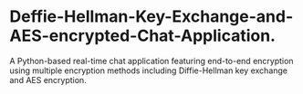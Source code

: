 # Deffie-Hellman-Key-Exchange-and-AES-encrypted-Chat-Application.
A Python-based real-time chat application featuring end-to-end encryption using multiple encryption methods including Diffie-Hellman key exchange and AES encryption.
